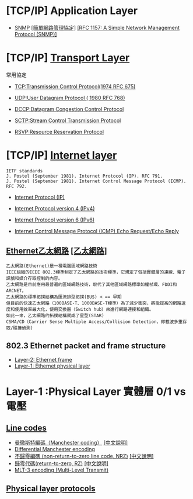 #

# [TCP/IP] Application Layer

- [SNMP](https://en.wikipedia.org/wiki/Simple_Network_Management_Protocol) [[簡單網路管理協定]](https://zh.wikipedia.org/wiki/%E7%AE%80%E5%8D%95%E7%BD%91%E7%BB%9C%E7%AE%A1%E7%90%86%E5%8D%8F%E8%AE%AE) [[RFC 1157: A Simple Network Management Protocol (SNMP)]](http://burks.bton.ac.uk/burks/internet/rfcs/rfcs/57/rfc1157.htm)


# [TCP/IP] [Transport Layer](https://en.wikipedia.org/wiki/Transport_layer)

常用協定
- [TCP:Transmission Control Protocol(1974 RFC 675)](https://en.wikipedia.org/wiki/Transmission_Control_Protocol)
- [UDP:User Datagram Protocol ( 1980  RFC 768)](https://en.wikipedia.org/wiki/User_Datagram_Protocol)

- [DCCP:Datagram Congestion Control Protocol](https://en.wikipedia.org/wiki/Datagram_Congestion_Control_Protocol)
- [SCTP:Stream Control Transmission Protocol](https://en.wikipedia.org/wiki/Stream_Control_Transmission_Protocol)
- [RSVP:Resource Reservation Protocol](https://en.wikipedia.org/wiki/Resource_Reservation_Protocol)

# [TCP/IP] [Internet layer](https://en.wikipedia.org/wiki/Internet_layer)
```
IETF standards
J. Postel (September 1981). Internet Protocol (IP). RFC 791.
J. Postel (September 1981). Internet Control Message Protocol (ICMP). RFC 792.
```
- [Internet Protocol (IP)](https://en.wikipedia.org/wiki/Internet_Protocol)
- [Internet Protocol version 4 (IPv4)](https://en.wikipedia.org/wiki/IPv4)
- [Internet Protocol version 6 (IPv6)](https://en.wikipedia.org/wiki/IPv6)

- [Internet Control Message Protocol (ICMP) Echo Request/Echo Reply](https://en.wikipedia.org/wiki/Internet_Control_Message_Protocol)



## [Ethernet乙太網路](https://en.wikipedia.org/wiki/Ethernet) [[乙太網路]](https://zh.wikipedia.org/wiki/%E4%BB%A5%E5%A4%AA%E7%BD%91)
```
乙太網路(Ethernet)是一種電腦區域網路技術
IEEE組織的IEEE 802.3標準制定了乙太網路的技術標準，它規定了包括實體層的連線、電子訊號和媒介存取控制的內容。
乙太網路是目前應用最普遍的區域網路技術，取代了其他區域網路標準如權杖環、FDDI和ARCNET。
乙太網路的標準拓撲結構為匯流排型拓撲(BUS) < == 早期
但目前的快速乙太網路（100BASE-T、1000BASE-T標準）為了減少衝突，將能提高的網路速度和使用效率最大化，使用交換器（Switch hub）來進行網路連接和組織。
如此一來，乙太網路的拓撲結構就成了星型(STAR)
CSMA/CD（Carrier Sense Multiple Access/Collision Detection，即載波多重存取/碰撞偵測)
```
## 802.3 Ethernet packet and frame structure

- [Layer-2: Ethernet frame](https://en.wikipedia.org/wiki/Ethernet_frame)
- [Layer-1: Ethernet physical layer](https://en.wikipedia.org/wiki/Ethernet_physical_layer)


# Layer-1 :Physical Layer 實體層  0/1 vs  電壓

## [Line codes](https://en.wikipedia.org/wiki/Category:Line_codes)
- [曼徹斯特編碼（Manchester coding）](https://en.wikipedia.org/wiki/Manchester_code) [[中文說明]](https://zh.wikipedia.org/wiki/%E6%9B%BC%E5%BD%BB%E6%96%AF%E7%89%B9%E7%BC%96%E7%A0%81)
- [Differential Manchester encoding](https://en.wikipedia.org/wiki/Differential_Manchester_encoding)
- [不歸零編碼 (non-return-to-zero line code, NRZ)](https://en.wikipedia.org/wiki/Non-return-to-zero) [[中文說明]](https://zh.wikipedia.org/wiki/%E4%B8%8D%E6%AD%B8%E9%9B%B6_(%E4%BF%A1%E8%99%9F))
- [歸零代碼(return-to-zero, RZ)](https://en.wikipedia.org/wiki/Return-to-zero) [[中文說明]](https://zh.wikipedia.org/wiki/%E6%AD%B8%E9%9B%B6%E4%BB%A3%E7%A2%BC)
- [MLT-3 encoding (Multi-Level Transmit) ](https://en.wikipedia.org/wiki/MLT-3_encoding)

## [Physical layer protocols](https://en.wikipedia.org/wiki/Category:Physical_layer_protocols)
